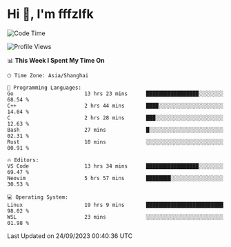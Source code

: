 # Hi 👋, I'm fffzlfk

<!--START_SECTION:waka-->
![Code Time](http://img.shields.io/badge/Code%20Time-437%20hrs%208%20mins-blue)

![Profile Views](http://img.shields.io/badge/Profile%20Views-0-blue)

📊 **This Week I Spent My Time On** 

```text
🕑︎ Time Zone: Asia/Shanghai

💬 Programming Languages: 
Go                       13 hrs 23 mins      █████████████████░░░░░░░░   68.54 % 
C++                      2 hrs 44 mins       ████░░░░░░░░░░░░░░░░░░░░░   14.04 % 
C                        2 hrs 28 mins       ███░░░░░░░░░░░░░░░░░░░░░░   12.63 % 
Bash                     27 mins             █░░░░░░░░░░░░░░░░░░░░░░░░   02.31 % 
Rust                     10 mins             ░░░░░░░░░░░░░░░░░░░░░░░░░   00.91 % 

🔥 Editors: 
VS Code                  13 hrs 34 mins      █████████████████░░░░░░░░   69.47 % 
Neovim                   5 hrs 57 mins       ████████░░░░░░░░░░░░░░░░░   30.53 % 

💻 Operating System: 
Linux                    19 hrs 9 mins       █████████████████████████   98.02 % 
WSL                      23 mins             ░░░░░░░░░░░░░░░░░░░░░░░░░   01.98 % 
```


 Last Updated on 24/09/2023 00:40:36 UTC
<!--END_SECTION:waka-->
